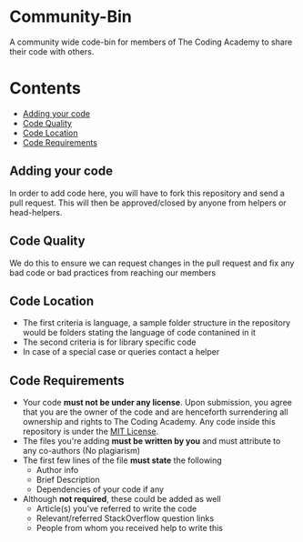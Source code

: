 # Community-Bin

A community wide code-bin for members of The Coding Academy to share their code with others.

# Contents

- [Adding your code](#Adding-your-code)
- [Code Quality](#Code-Quality)
- [Code Location](#Code-Location)
- [Code Requirements](#Code-Requirements)

## Adding your code

In order to add code here, you will have to fork this repository and send a pull request.
This will then be approved/closed by anyone from helpers or head-helpers.

## Code Quality

We do this to ensure we can request changes in the pull request and fix any bad code or bad practices from reaching our members

## Code Location

- The first criteria is language, a sample folder structure in the repository would be folders stating the language of code contanined in it
- The second criteria is for library specific code
- In case of a special case or queries contact a helper

## Code Requirements

- Your code **must not be under any license**. Upon submission, you agree that you are the owner of the code and are henceforth surrendering all ownership and rights to The Coding Academy. Any code inside this repository is under the [MIT License](https://opensource.org/licenses/MIT). 
- The files you're adding **must be written by you** and must attribute to any co-authors (No plagiarism)
- The first few lines of the file **must state** the following
  - Author info
  - Brief Description
  - Dependencies of your code if any
- Although **not required**, these could be added as well
  - Article(s) you've referred to write the code
  - Relevant/referred StackOverflow question links
  - People from whom you received help to write this
